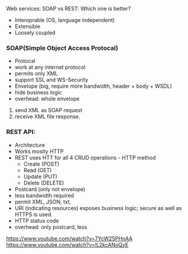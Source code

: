 
Web services: SOAP vs REST: Which one is better? 

* Interoprable (OS, language independent)
* Extensible
* Loosely coupled

### SOAP(Simple Object Access Protocal)
* Protocal
* work at any internet protocol
* permits only XML
* support SSL and WS-Security
* Envelope (big, require more bandwidth, header + body + WSDL)
* hide business logic
* overhead: whole envelope

1. send XML as SOAP request
2. receive XML file response.

### REST API:
* Architecture
* Works mostly HTTP
* REST uses HTT for all 4 CRUD operations - HTTP method
  - Create (POST)
  - Read (GET)
  - Update (PUT)
  - Delete (DELETE)
* Postcard (only not envelope)
* less bandwidth required
* permit XML, JSON, txt,
* URI (indicating resources) exposes business logic; secure as well as HTTPS is used.
* HTTP status code
* overhead: only postcard, less


https://www.youtube.com/watch?v=7YcW25PHnAA
https://www.youtube.com/watch?v=lL2kcANoQyE
